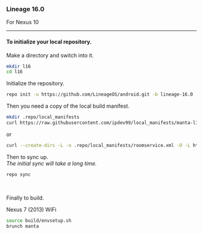 
### Lineage 16.0
For Nexus 10

---

#### To initialize your local repository.

Make a directory and switch into it.
````bash
mkdir l16
cd l16
````

Initialize the repository.
````bash
repo init -u https://github.com/LineageOS/android.git -b lineage-16.0
````

Then you need a copy of the local build manifest.
````bash
mkdir .repo/local_manifests
curl https://raw.githubusercontent.com/ipdev99/local_manifests/manta-l16/roomservice.xml -o .repo/local_manifests/roomservice.xml
````
or
````bash
curl --create-dirs -L -o .repo/local_manifests/roomservice.xml -O -L https://raw.githubusercontent.com/ipdev99/local_manifests/manta-l16/roomservice.xml
````

Then to sync up.
<br>
_The initial sync will take a long time._
````bash
repo sync
````
<br>

Finally to build.

Nexus 7 (2013) WiFi
````bash
source build/envsetup.sh
brunch manta
````
